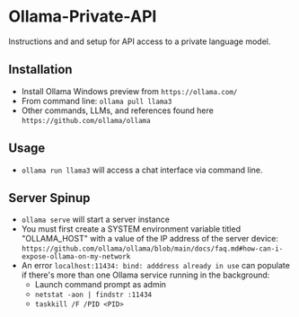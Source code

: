 # Ollama-Private-API
 Instructions and and setup for API access to a private language model.

## Installation
 - Install Ollama Windows preview from `https://ollama.com/`
 - From command line: `ollama pull llama3`
 - Other commands, LLMs, and references found here `https://github.com/ollama/ollama`

## Usage
 - `ollama run llama3` will access a chat interface via command line.

## Server Spinup
 - `ollama serve` will start a server instance 
 - You must first create a SYSTEM environment variable titled "OLLAMA_HOST" with a value of the IP address of the server device: `https://github.com/ollama/ollama/blob/main/docs/faq.md#how-can-i-expose-ollama-on-my-network`
 - An error `localhost:11434: bind: adddress already in use` can populate if there's more than one Ollama service running in the background:
   - Launch command prompt as admin
   - `netstat -aon | findstr :11434`
   - `taskkill /F /PID <PID>`